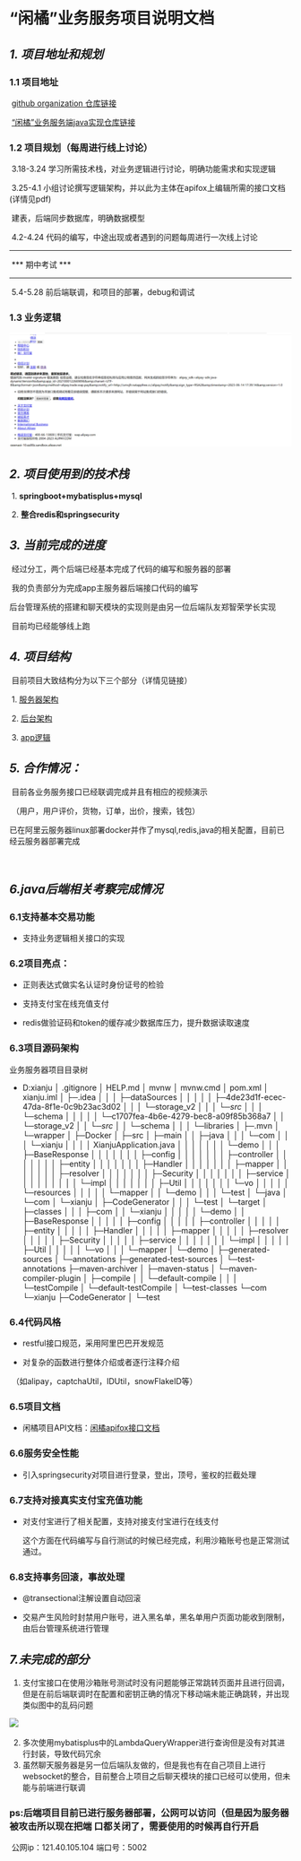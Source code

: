 #         				“闲橘”业务服务项目说明文档



## *1. 项目地址和规划*

###    	 1.1 项目地址

​                 [github organization 仓库链接](https://github.com/west2-xianju/XianJu.git)

​				[“闲橘”业务服务端java实现仓库链接](https://github.com/west2-xianju/XianJuService.git)

### 		1.2 项目规划（每周进行线上讨论）

​				3.18-3.24	学习所需技术栈，对业务逻辑进行讨论，明确功能需求和实现逻辑

​				3.25-4.1	 小组讨论撰写逻辑架构，并以此为主体在apifox上编辑所需的接口文档(详情见pdf)

​									建表，后端同步数据库，明确数据模型

​				4.2-4.24 	代码的编写，中途出现或者遇到的问题每周进行一次线上讨论

***

​																			*** 期中考试 ***

***

​				5.4-5.28	前后端联调，和项目的部署，debug和调试

### 1.3 业务逻辑

![](images/]~@N40JGZHK{OA@{HVU}HJR.png)

## *2. 项目使用到的技术栈*

​												1.	**springboot+mybatisplus+mysql**

​												2.	**整合redis和springsecurity**



## *3. 当前完成的进度*

​			经过分工，两个后端已经基本完成了代码的编写和服务器的部署

​			我的负责部分为完成app主服务器后端接口代码的编写

​			后台管理系统的搭建和聊天模块的实现则是由另一位后端队友郑智荣学长实现

​			目前均已经能够线上跑



## *4. 项目结构*

​		目前项目大致结构分为以下三个部分（详情见链接）

​							1. [服务器架构](https://a92xfpz1s6.feishu.cn/mindnotes/Uh7vbVq3UmCZWgnGIJtcBbetnge)

​							2. [后台架构](https://a92xfpz1s6.feishu.cn/mindnotes/XitwbqvO6mUEHrn8h2xceKGsnEh)

​							3. [app逻辑](https://a92xfpz1s6.feishu.cn/mindnotes/Spuwbe0fqmYMQ2nk1UzcssrxnIg)																



## *5. 合作情况：*

​		目前各业务服务接口已经联调完成并且有相应的视频演示

​		（用户，用户评价，货物，订单，出价，搜索，钱包）

​		已在阿里云服务器linux部署docker并作了mysql,redis,java的相关配置，目前已经云服务器部署完成

​	

## *6.java后端相关考察完成情况*

### 6.1支持基本交易功能

- 支持业务逻辑相关接口的实现

### 6.2项目亮点：

- 正则表达式做实名认证时身份证号的检验

- 支持支付宝在线充值支付

- redis做验证码和token的缓存减少数据库压力，提升数据读取速度

### 6.3项目源码架构

业务服务器项目目录树

- D:xianju
  │  .gitignore
  │  HELP.md
  │  mvnw
  │  mvnw.cmd
  │  pom.xml
  │  xianju.iml
  │
  ├─.idea
  │  │
  │  ├─dataSources
  │  │  │
  │  │  ├─4de23d1f-ecec-47da-8f1e-0c9b23ac3d02
  │  │  │  └─storage_v2
  │  │  │      └─_src_
  │  │  │          └─schema
  │  │  │
  │  │  └─c1707fea-4b6e-4279-bec8-a09f85b368a7
  │  │      └─storage_v2
  │  │          └─_src_
  │  │              └─schema
  │  │
  │  └─libraries
  │
  ├─.mvn
  │  └─wrapper
  │
  ├─Docker
  │
  ├─src
  │  ├─main
  │  │  ├─java
  │  │  │  └─com
  │  │  │      └─xianju
  │  │  │          │  XianjuApplication.java
  │  │  │          │
  │  │  │          └─demo
  │  │  │              ├─BaseResponse
  │  │  │              │
  │  │  │              ├─config
  │  │  │              │
  │  │  │              ├─controller
  │  │  │              │
  │  │  │              ├─entity
  │  │  │              │
  │  │  │              ├─Handler
  │  │  │              │
  │  │  │              ├─mapper
  │  │  │              │
  │  │  │              ├─resolver
  │  │  │              │
  │  │  │              ├─Security
  │  │  │              │
  │  │  │              ├─service
  │  │  │              │  │
  │  │  │              │  └─impl
  │  │  │              │
  │  │  │              ├─Util
  │  │  │              │
  │  │  │              └─vo
  │  │  │
  │  │  └─resources
  │  │      │
  │  │      └─mapper
  │  │          └─demo
  │  │
  │  └─test
  │      └─java
  │          └─com
  │              └─xianju
  │                  ├─CodeGenerator
  │                  │
  │                  └─test
  │
  └─target
      │
      ├─classes
      │  │
      │  ├─com
      │  │  └─xianju
      │  │      │
      │  │      └─demo
      │  │          ├─BaseResponse
      │  │          │
      │  │          ├─config
      │  │          │
      │  │          ├─controller
      │  │          │
      │  │          ├─entity
      │  │          │
      │  │          ├─Handler
      │  │          │
      │  │          ├─mapper
      │  │          │
      │  │          ├─resolver
      │  │          │
      │  │          ├─Security
      │  │          │
      │  │          ├─service
      │  │          │  │
      │  │          │  └─impl
      │  │          │
      │  │          ├─Util
      │  │          │
      │  │          └─vo
      │  │
      │  └─mapper
      │      └─demo
      │
      ├─generated-sources
      │  └─annotations
      ├─generated-test-sources
      │  └─test-annotations
      ├─maven-archiver
      │
      ├─maven-status
      │  └─maven-compiler-plugin
      │      ├─compile
      │      │  └─default-compile
      │      │
      │      └─testCompile
      │          └─default-testCompile
      │
      └─test-classes
          └─com
              └─xianju
                  ├─CodeGenerator
                  │
                  └─test



### 6.4代码风格

- restful接口规范，采用阿里巴巴开发规范

- 对复杂的函数进行整体介绍或者逐行注释介绍

​    （如alipay，captchaUtil，IDUtil，snowFlakeID等）

### 6.5项目文档

- 闲橘项目API文档：[闲橘apifox接口文档](https://apifox.com/apidoc/shared-75b228ec-c55b-4115-84c1-9dbcdb11ed5b)

### 6.6服务安全性能

- 引入springsecurity对项目进行登录，登出，顶号，鉴权的拦截处理

### 6.7支持对接真实支付宝充值功能

- 对支付宝进行了相关配置，支持对接支付宝进行在线支付

  这个方面在代码编写与自行测试的时候已经完成，利用沙箱账号也是正常测试通过。

### 6.8支持事务回滚，事故处理

- @transectional注解设置自动回滚

- 交易产生风险时封禁用户账号，进入黑名单，黑名单用户页面功能收到限制，由后台管理系统进行管理



## *7.未完成的部分*

1. 支付宝接口在使用沙箱账号测试时没有问题能够正常跳转页面并且进行回调，但是在前后端联调时在配置和密钥正确的情况下移动端未能正确跳转，并出现类似图中的乱码问题

![](C:\Users\高毅飞\Desktop\]~@N40JGZHK{OA@{HVU}HJR.png)

2. 多次使用mybatisplus中的LambdaQueryWrapper进行查询但是没有对其进行封装，导致代码冗余
3. 虽然聊天服务器是另一位后端队友做的，但是我也有在自己项目上进行websocket的整合，目前整合上项目之后聊天模块的接口已经可以使用，但未能与前端进行联调



### 	ps:后端项目目前已进行服务器部署，公网可以访问（但是因为服务器被攻击所以现在把端	口都关闭了，需要使用的时候再自行开启

​							公网ip：121.40.105.104			端口号：5002

